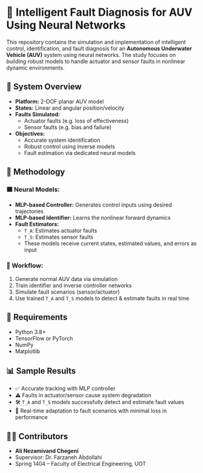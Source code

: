 # 🌊 Intelligent Fault Diagnosis for AUV Using Neural Networks

This repository contains the simulation and implementation of intelligent control, identification, and fault diagnosis for an **Autonomous Underwater Vehicle (AUV)** system using neural networks. The study focuses on building robust models to handle actuator and sensor faults in nonlinear dynamic environments.

## 🚢 System Overview

- **Platform:** 2-DOF planar AUV model
- **States:** Linear and angular position/velocity
- **Faults Simulated:**
  - Actuator faults (e.g. loss of effectiveness)
  - Sensor faults (e.g. bias and failure)
- **Objectives:**
  - Accurate system identification
  - Robust control using inverse models
  - Fault estimation via dedicated neural models

## 🧠 Methodology

### 🟩 Neural Models:

- **MLP-based Controller:** Generates control inputs using desired trajectories
- **MLP-based Identifier:** Learns the nonlinear forward dynamics
- **Fault Estimators:**
  - `T_A`: Estimates actuator faults
  - `T_S`: Estimates sensor faults
  - These models receive current states, estimated values, and errors as input

### 🔁 Workflow:

1. Generate normal AUV data via simulation
2. Train identifier and inverse controller networks
3. Simulate fault scenarios (sensor/actuator)
4. Use trained `T_A` and `T_S` models to detect & estimate faults in real time


## 🔧 Requirements

- Python 3.8+
- TensorFlow or PyTorch
- NumPy
- Matplotlib


## 📊 Sample Results

* ✅ Accurate tracking with MLP controller
* ⚠️ Faults in actuator/sensor cause system degradation
* 🛠️ `T_A` and `T_S` models successfully detect and estimate fault values
* 🔄 Real-time adaptation to fault scenarios with minimal loss in performance

## 🧑‍💻 Contributors

* **Ali Nezamivand Chegeni**
* Supervisor: Dr. Farzaneh Abdollahi
* Spring 1404 – Faculty of Electrical Engineering, UOT
